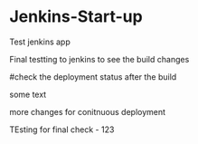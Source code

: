 # Jenkins-Start-up
Test jenkins app


Final testting to jenkins to see the build changes

#check the deployment status after the build

some text


more changes for conitnuous deployment

TEsting for final check - 123
